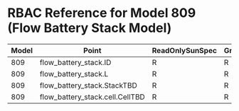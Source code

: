 # RBAC Reference for Model 809 (Flow Battery Stack Model)

| Model | Point | ReadOnlySunSpec | GridServiceSunSpec | NetworkAdministratorSunSpec | SuperAdministratorSpec | 
|-------|-------|------------------|---------------------|------------------|--------------------|
| 809 | flow_battery_stack.ID | R | R | R | R |
| 809 | flow_battery_stack.L | R | R | R | R |
| 809 | flow_battery_stack.StackTBD | R | R | R | R |
| 809 | flow_battery_stack.cell.CellTBD | R | R | R | R |
